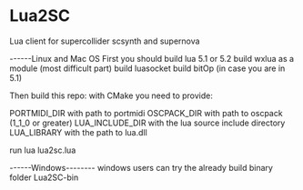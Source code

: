 Lua2SC
======

Lua client for supercollider scsynth and supernova

------Linux and Mac OS
First you should build lua 5.1 or 5.2
build wxlua as a module (most difficult part)
build luasocket
build bitOp (in case you are in 5.1)

Then build this repo:
with CMake you need to provide:

PORTMIDI_DIR with path to portmidi
OSCPACK_DIR with path to oscpack (1_1_0 or greater)
LUA_INCLUDE_DIR with the lua source include directory
LUA_LIBRARY with the path to lua.dll

run lua lua2sc.lua


------Windows--------
windows users can try the already build binary folder Lua2SC-bin

